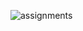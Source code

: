 
![assignments](https://github.com/shreeshailaya/c-dac/blob/main/Database%20technologies/Media/Assignments/5-6.png)

